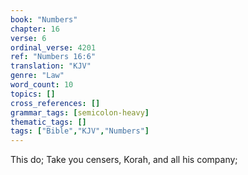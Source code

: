 ```yaml
---
book: "Numbers"
chapter: 16
verse: 6
ordinal_verse: 4201
ref: "Numbers 16:6"
translation: "KJV"
genre: "Law"
word_count: 10
topics: []
cross_references: []
grammar_tags: [semicolon-heavy]
thematic_tags: []
tags: ["Bible","KJV","Numbers"]
---
```

This do; Take you censers, Korah, and all his company;

